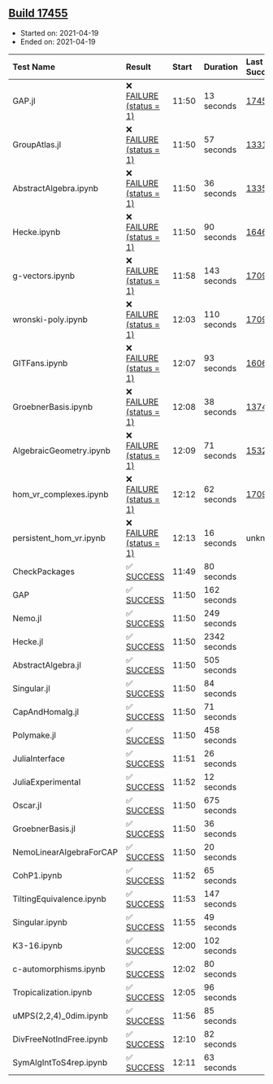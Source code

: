 ## [Build 17455](https://oscarci.mathematik.uni-kl.de/job/oscar/17455/)

* Started on: 2021-04-19
* Ended on: 2021-04-19

| Test Name    | Result | Start | Duration | Last Success | First Failure |
|:-------------|:-------|:------|:---------|:-------------|:--------------|
| GAP.jl | ❌ [FAILURE (status = 1)](https://oscarci.mathematik.uni-kl.de/job/oscar/17455/artifact/logs/build-17455/GAP.jl.log) | 11:50 | 13 seconds | [17454](https://oscarci.mathematik.uni-kl.de/job/oscar/17454/) | [17455](https://oscarci.mathematik.uni-kl.de/job/oscar/17455/) |
| GroupAtlas.jl | ❌ [FAILURE (status = 1)](https://oscarci.mathematik.uni-kl.de/job/oscar/17455/artifact/logs/build-17455/GroupAtlas.jl.log) | 11:50 | 57 seconds | [13311](https://oscarci.mathematik.uni-kl.de/job/oscar/13311/) | [13312](https://oscarci.mathematik.uni-kl.de/job/oscar/13312/) |
| AbstractAlgebra.ipynb | ❌ [FAILURE (status = 1)](https://oscarci.mathematik.uni-kl.de/job/oscar/17455/artifact/logs/build-17455/AbstractAlgebra.ipynb.log) | 11:50 | 36 seconds | [13355](https://oscarci.mathematik.uni-kl.de/job/oscar/13355/) | [13356](https://oscarci.mathematik.uni-kl.de/job/oscar/13356/) |
| Hecke.ipynb | ❌ [FAILURE (status = 1)](https://oscarci.mathematik.uni-kl.de/job/oscar/17455/artifact/logs/build-17455/Hecke.ipynb.log) | 11:50 | 90 seconds | [16463](https://oscarci.mathematik.uni-kl.de/job/oscar/16463/) | [16464](https://oscarci.mathematik.uni-kl.de/job/oscar/16464/) |
| g-vectors.ipynb | ❌ [FAILURE (status = 1)](https://oscarci.mathematik.uni-kl.de/job/oscar/17455/artifact/logs/build-17455/g-vectors.ipynb.log) | 11:58 | 143 seconds | [17099](https://oscarci.mathematik.uni-kl.de/job/oscar/17099/) | [17100](https://oscarci.mathematik.uni-kl.de/job/oscar/17100/) |
| wronski-poly.ipynb | ❌ [FAILURE (status = 1)](https://oscarci.mathematik.uni-kl.de/job/oscar/17455/artifact/logs/build-17455/wronski-poly.ipynb.log) | 12:03 | 110 seconds | [17098](https://oscarci.mathematik.uni-kl.de/job/oscar/17098/) | [17099](https://oscarci.mathematik.uni-kl.de/job/oscar/17099/) |
| GITFans.ipynb | ❌ [FAILURE (status = 1)](https://oscarci.mathematik.uni-kl.de/job/oscar/17455/artifact/logs/build-17455/GITFans.ipynb.log) | 12:07 | 93 seconds | [16068](https://oscarci.mathematik.uni-kl.de/job/oscar/16068/) | [16069](https://oscarci.mathematik.uni-kl.de/job/oscar/16069/) |
| GroebnerBasis.ipynb | ❌ [FAILURE (status = 1)](https://oscarci.mathematik.uni-kl.de/job/oscar/17455/artifact/logs/build-17455/GroebnerBasis.ipynb.log) | 12:08 | 38 seconds | [13748](https://oscarci.mathematik.uni-kl.de/job/oscar/13748/) | [13749](https://oscarci.mathematik.uni-kl.de/job/oscar/13749/) |
| AlgebraicGeometry.ipynb | ❌ [FAILURE (status = 1)](https://oscarci.mathematik.uni-kl.de/job/oscar/17455/artifact/logs/build-17455/AlgebraicGeometry.ipynb.log) | 12:09 | 71 seconds | [15322](https://oscarci.mathematik.uni-kl.de/job/oscar/15322/) | [15323](https://oscarci.mathematik.uni-kl.de/job/oscar/15323/) |
| hom_vr_complexes.ipynb | ❌ [FAILURE (status = 1)](https://oscarci.mathematik.uni-kl.de/job/oscar/17455/artifact/logs/build-17455/hom_vr_complexes.ipynb.log) | 12:12 | 62 seconds | [17099](https://oscarci.mathematik.uni-kl.de/job/oscar/17099/) | [17100](https://oscarci.mathematik.uni-kl.de/job/oscar/17100/) |
| persistent_hom_vr.ipynb | ❌ [FAILURE (status = 1)](https://oscarci.mathematik.uni-kl.de/job/oscar/17455/artifact/logs/build-17455/persistent_hom_vr.ipynb.log) | 12:13 | 16 seconds | unknown | unknown |
| CheckPackages | ✅ [SUCCESS](https://oscarci.mathematik.uni-kl.de/job/oscar/17455/artifact/logs/build-17455/CheckPackages.log) | 11:49 | 80 seconds |  |  |
| GAP | ✅ [SUCCESS](https://oscarci.mathematik.uni-kl.de/job/oscar/17455/artifact/logs/build-17455/GAP.log) | 11:50 | 162 seconds |  |  |
| Nemo.jl | ✅ [SUCCESS](https://oscarci.mathematik.uni-kl.de/job/oscar/17455/artifact/logs/build-17455/Nemo.jl.log) | 11:50 | 249 seconds |  |  |
| Hecke.jl | ✅ [SUCCESS](https://oscarci.mathematik.uni-kl.de/job/oscar/17455/artifact/logs/build-17455/Hecke.jl.log) | 11:50 | 2342 seconds |  |  |
| AbstractAlgebra.jl | ✅ [SUCCESS](https://oscarci.mathematik.uni-kl.de/job/oscar/17455/artifact/logs/build-17455/AbstractAlgebra.jl.log) | 11:50 | 505 seconds |  |  |
| Singular.jl | ✅ [SUCCESS](https://oscarci.mathematik.uni-kl.de/job/oscar/17455/artifact/logs/build-17455/Singular.jl.log) | 11:50 | 84 seconds |  |  |
| CapAndHomalg.jl | ✅ [SUCCESS](https://oscarci.mathematik.uni-kl.de/job/oscar/17455/artifact/logs/build-17455/CapAndHomalg.jl.log) | 11:50 | 71 seconds |  |  |
| Polymake.jl | ✅ [SUCCESS](https://oscarci.mathematik.uni-kl.de/job/oscar/17455/artifact/logs/build-17455/Polymake.jl.log) | 11:50 | 458 seconds |  |  |
| JuliaInterface | ✅ [SUCCESS](https://oscarci.mathematik.uni-kl.de/job/oscar/17455/artifact/logs/build-17455/JuliaInterface.log) | 11:51 | 26 seconds |  |  |
| JuliaExperimental | ✅ [SUCCESS](https://oscarci.mathematik.uni-kl.de/job/oscar/17455/artifact/logs/build-17455/JuliaExperimental.log) | 11:52 | 12 seconds |  |  |
| Oscar.jl | ✅ [SUCCESS](https://oscarci.mathematik.uni-kl.de/job/oscar/17455/artifact/logs/build-17455/Oscar.jl.log) | 11:50 | 675 seconds |  |  |
| GroebnerBasis.jl | ✅ [SUCCESS](https://oscarci.mathematik.uni-kl.de/job/oscar/17455/artifact/logs/build-17455/GroebnerBasis.jl.log) | 11:50 | 36 seconds |  |  |
| NemoLinearAlgebraForCAP | ✅ [SUCCESS](https://oscarci.mathematik.uni-kl.de/job/oscar/17455/artifact/logs/build-17455/NemoLinearAlgebraForCAP.log) | 11:50 | 20 seconds |  |  |
| CohP1.ipynb | ✅ [SUCCESS](https://oscarci.mathematik.uni-kl.de/job/oscar/17455/artifact/logs/build-17455/CohP1.ipynb.log) | 11:52 | 65 seconds |  |  |
| TiltingEquivalence.ipynb | ✅ [SUCCESS](https://oscarci.mathematik.uni-kl.de/job/oscar/17455/artifact/logs/build-17455/TiltingEquivalence.ipynb.log) | 11:53 | 147 seconds |  |  |
| Singular.ipynb | ✅ [SUCCESS](https://oscarci.mathematik.uni-kl.de/job/oscar/17455/artifact/logs/build-17455/Singular.ipynb.log) | 11:55 | 49 seconds |  |  |
| K3-16.ipynb | ✅ [SUCCESS](https://oscarci.mathematik.uni-kl.de/job/oscar/17455/artifact/logs/build-17455/K3-16.ipynb.log) | 12:00 | 102 seconds |  |  |
| c-automorphisms.ipynb | ✅ [SUCCESS](https://oscarci.mathematik.uni-kl.de/job/oscar/17455/artifact/logs/build-17455/c-automorphisms.ipynb.log) | 12:02 | 80 seconds |  |  |
| Tropicalization.ipynb | ✅ [SUCCESS](https://oscarci.mathematik.uni-kl.de/job/oscar/17455/artifact/logs/build-17455/Tropicalization.ipynb.log) | 12:05 | 96 seconds |  |  |
| uMPS(2,2,4)_0dim.ipynb | ✅ [SUCCESS](https://oscarci.mathematik.uni-kl.de/job/oscar/17455/artifact/logs/build-17455/uMPS-2-2-4-_0dim.ipynb.log) | 11:56 | 85 seconds |  |  |
| DivFreeNotIndFree.ipynb | ✅ [SUCCESS](https://oscarci.mathematik.uni-kl.de/job/oscar/17455/artifact/logs/build-17455/DivFreeNotIndFree.ipynb.log) | 12:10 | 82 seconds |  |  |
| SymAlgIntToS4rep.ipynb | ✅ [SUCCESS](https://oscarci.mathematik.uni-kl.de/job/oscar/17455/artifact/logs/build-17455/SymAlgIntToS4rep.ipynb.log) | 12:11 | 63 seconds |  |  |
